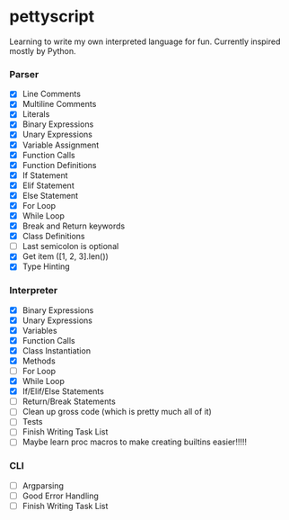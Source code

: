 # pettyscript
Learning to write my own interpreted language for fun.
Currently inspired mostly by Python.

### Parser
- [x] Line Comments
- [x] Multiline Comments
- [x] Literals
- [x] Binary Expressions
- [x] Unary Expressions
- [x] Variable Assignment
- [x] Function Calls
- [x] Function Definitions
- [x] If Statement
- [x] Elif Statement
- [x] Else Statement
- [x] For Loop
- [x] While Loop
- [x] Break and Return keywords
- [x] Class Definitions
- [ ] Last semicolon is optional
- [x] Get item ([1, 2, 3].len())
- [x] Type Hinting

### Interpreter
- [x] Binary Expressions
- [x] Unary Expressions
- [x] Variables
- [x] Function Calls
- [x] Class Instantiation
- [x] Methods
- [ ] For Loop
- [x] While Loop
- [x] If/Elif/Else Statements
- [ ] Return/Break Statements
- [ ] Clean up gross code (which is pretty much all of it)
- [ ] Tests
- [ ] Finish Writing Task List
- [ ] Maybe learn proc macros to make creating builtins easier!!!!!
### CLI

- [ ] Argparsing
- [ ] Good Error Handling
- [ ] Finish Writing Task List